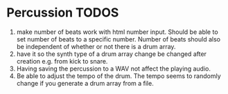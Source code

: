 # Percussion TODOS

1. make number of beats work with html number input. Should be able to set number of beats to a specific number. Number of beats should also be independent of whether or not there is a drum array.
2. have it so the synth type of a drum array change be changed after creation e.g. from kick to snare.
3. Having saving the percussion to a WAV not affect the playing audio.
4. Be able to adjust the tempo of the drum. The tempo seems to randomly change if you generate a drum array from a file.
